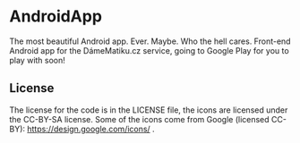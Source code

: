 # AndroidApp
The most beautiful Android app. Ever. Maybe. Who the hell cares. Front-end Android app for the DámeMatiku.cz service, going to Google Play for you to play with soon!

## License
The license for the code is in the LICENSE file, the icons are licensed under the CC-BY-SA license. Some of the icons come from Google (licensed CC-BY): https://design.google.com/icons/ .
